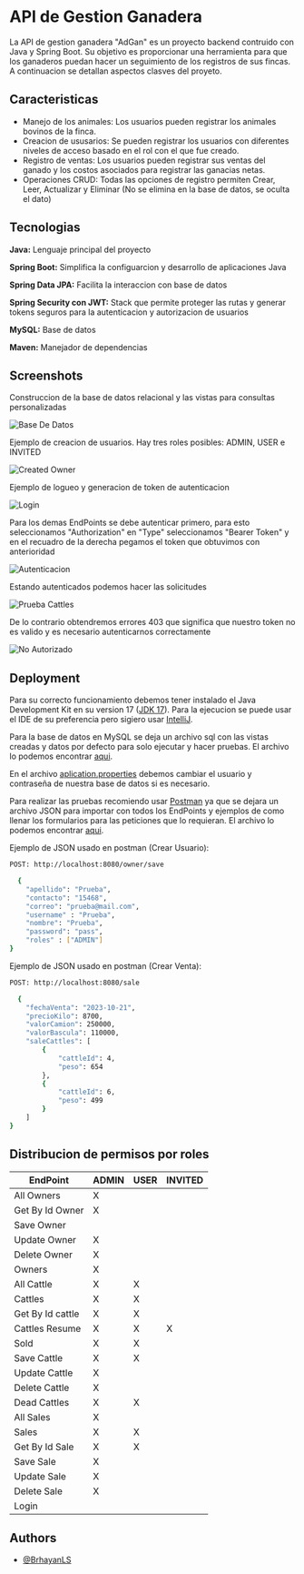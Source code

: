 
# API de Gestion Ganadera

La API de gestion ganadera "AdGan" es un proyecto backend contruido con Java y Spring Boot. Su objetivo es proporcionar una herramienta para que los ganaderos puedan hacer un seguimiento de los registros de sus fincas. A continuacion se detallan aspectos clasves del proyeto.
## Caracteristicas

- Manejo de los animales: Los usuarios pueden registrar los animales bovinos de la finca.
- Creacion de ususarios: Se pueden registrar los usuarios con diferentes niveles de acceso basado en el rol con el que fue creado.
- Registro de ventas: Los usuarios pueden registrar sus ventas del ganado y los costos asociados para registrar las ganacias netas.
- Operaciones CRUD: Todas las opciones de registro permiten Crear, Leer, Actualizar y Eliminar (No se elimina en la base de datos, se oculta el dato)
## Tecnologias

**Java:** Lenguaje principal del proyecto

**Spring Boot:** Simplifica la configuarcion y desarrollo de aplicaciones Java

**Spring Data JPA:** Facilita la interaccion con base de datos

**Spring Security con JWT:** Stack que permite proteger las rutas y generar tokens seguros para la autenticacion y autorizacion de usuarios

**MySQL:** Base de datos

**Maven:** Manejador de dependencias
## Screenshots

Construccion de la base de datos relacional y las vistas para consultas personalizadas

![Base De Datos](https://github.com/BrhayanLS/adgan/blob/main/src/main/resources/Screenshots/Base%20de%20datos.png)

Ejemplo de creacion de usuarios. Hay tres roles posibles: ADMIN, USER e INVITED

![Created Owner](https://github.com/BrhayanLS/adgan/blob/main/src/main/resources/Screenshots/Prueba%20SaveOwner.png)

Ejemplo de logueo y generacion de token de autenticacion

![Login](https://github.com/BrhayanLS/adgan/blob/main/src/main/resources/Screenshots/Prueba%20Login.png)

Para los demas EndPoints se debe autenticar primero, para esto seleccionamos "Authorization" en "Type" seleccionamos "Bearer Token" y en el recuadro de la derecha pegamos el token que obtuvimos con anterioridad

![Autenticacion](https://github.com/BrhayanLS/adgan/blob/main/src/main/resources/Screenshots/Autenticacion.png)

Estando autenticados podemos hacer las solicitudes

![Prueba Cattles](https://github.com/BrhayanLS/adgan/blob/main/src/main/resources/Screenshots/Prueba%20Cattles.png)

De lo contrario obtendremos errores 403 que significa que nuestro token no es valido y es necesario autenticarnos correctamente

![No Autorizado](https://github.com/BrhayanLS/adgan/blob/main/src/main/resources/Screenshots/No%20Autorizado.png)

## Deployment

Para su correcto funcionamiento debemos tener instalado el Java Development Kit en su version 17 ([JDK 17](https://adoptium.net/es/temurin/releases/?os=any&package=jdk&version=17)). Para la ejecucion se puede usar el IDE de su preferencia pero sigiero usar [IntelliJ](https://www.jetbrains.com/es-es/idea/download/?section=windows).

Para la base de datos en MySQL se deja un archivo sql con las vistas creadas y datos por defecto para solo ejecutar y hacer pruebas. El archivo lo podemos encontrar [aqui](https://github.com/BrhayanLS/adgan/tree/main/src/main/resources/db/migration).

En el archivo [aplication.properties](https://github.com/BrhayanLS/adgan/blob/main/src/main/resources/application.properties) debemos cambiar el usuario y contraseña de nuestra base de datos si es necesario.

Para realizar las pruebas recomiendo usar [Postman](https://www.postman.com/downloads/) ya que se dejara un archivo JSON para importar con todos los EndPoints y ejemplos de como llenar los formularios para las peticiones que lo requieran. El archivo lo podemos encontrar [aqui](https://github.com/BrhayanLS/adgan/tree/main/src/main/resources/postman).

Ejemplo de JSON usado en postman (Crear Usuario):
```bash
POST: http://localhost:8080/owner/save

  {
    "apellido": "Prueba",
    "contacto": "15468",
    "correo": "prueba@mail.com",
    "username" : "Prueba",
    "nombre": "Prueba",
    "password": "pass",
    "roles" : ["ADMIN"]
}
```

Ejemplo de JSON usado en postman (Crear Venta):
```bash
POST: http://localhost:8080/sale

  {
    "fechaVenta": "2023-10-21",
    "precioKilo": 8700,
    "valorCamion": 250000,
    "valorBascula": 110000,
    "saleCattles": [
        {
            "cattleId": 4,
            "peso": 654
        },
        {
            "cattleId": 6,
            "peso": 499
        }
    ]
}
```
## Distribucion de permisos por roles

| EndPoint| ADMIN | USER | INVITED |
| ------- | ----- | ---- | ------- |
| All Owners | X |  |  |
| Get By Id Owner | X |  |  |
| Save Owner |  |  |  |
| Update Owner | X |  |  |
| Delete Owner | X |  |  |
| Owners | X |  |  |
| All Cattle | X | X |  |
| Cattles | X | X |  |
| Get By Id cattle | X | X |  |
| Cattles Resume | X | X | X |
| Sold | X |  X|  |
| Save Cattle | X | X |  |
| Update Cattle | X |  |  |
| Delete Cattle | X |  |  |
| Dead Cattles | X | X |  |
| All Sales | X |  |  |
| Sales | X | X |  |
| Get By Id Sale | X | X |  |
| Save Sale | X |  |  |
| Update Sale | X |  |  |
| Delete Sale | X |  |  |
| Login |  |  |  |

## Authors

- [@BrhayanLS](https://github.com/BrhayanLS)

